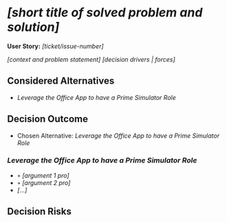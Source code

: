 # *[short title of solved problem and solution]*

**User Story:** *[ticket/issue-number]* <!-- optional -->

*[context and problem statement]*
*[decision drivers | forces]* <!-- optional -->

## Considered Alternatives

* *Leverage the Office App to have a Prime Simulator Role*

## Decision Outcome

* Chosen Alternative: *Leverage the Office App to have a Prime Simulator Role*

### *Leverage the Office App to have a Prime Simulator Role*

* `+` *[argument 1 pro]*
* `+` *[argument 2 pro]*
* *[...]* <!-- numbers of pros and cons can vary -->

## Decision Risks
